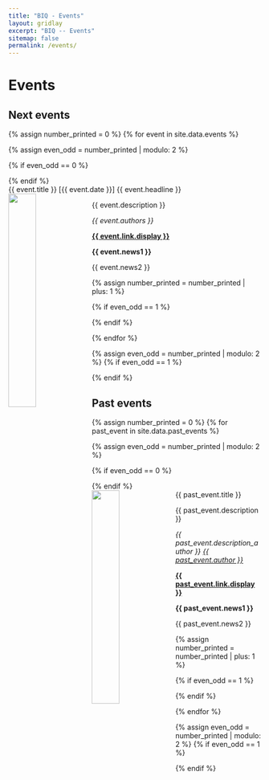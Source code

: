 ```yaml
---
title: "BIQ - Events"
layout: gridlay
excerpt: "BIQ -- Events"
sitemap: false
permalink: /events/
---
```



# Events

## Next events

{% assign number_printed = 0 %}
{% for event in site.data.events %}

{% assign even_odd = number_printed | modulo: 2 %}

{% if even_odd == 0 %}
<div class="row">
{% endif %}

<div class="col-sm-6 clearfix">
 <div class="well">
  <pubtit>{{ event.title }} [{{ event.date }}] </pubtit> 
  {{ event.headline }}
  <img src="{{ site.url }}{{ site.baseurl }}/images/logopic/{{ event.image }}" class="img-responsive" width="33%" style="float: left" />
  <p>{{ event.description }}</p>
  <p><em>{{ event.authors }}</em></p>
  <p><strong><a href="{{ event.link.url }}">{{ event.link.display }}</a></strong></p>
  <p class="text-danger"><strong> {{ event.news1 }}</strong></p>
  <p> {{ event.news2 }}</p>
 </div>
</div>

{% assign number_printed = number_printed | plus: 1 %}

{% if even_odd == 1 %}
</div>
{% endif %}

{% endfor %}

{% assign even_odd = number_printed | modulo: 2 %}
{% if even_odd == 1 %}
</div>
{% endif %}

## Past events

{% assign number_printed = 0 %}
{% for past_event in site.data.past_events %}

{% assign even_odd = number_printed | modulo: 2 %}

{% if even_odd == 0 %}
<div class="row">
{% endif %}

<div class="col-sm-6 clearfix">
 <div class="well">
  <pubtit>{{ past_event.title }}</pubtit>
  <img src="{{ site.url }}{{ site.baseurl }}/images/logopic/{{ past_event.image }}" class="img-responsive" width="33%" style="float: left" />
  <p>{{ past_event.description }}</p>
  <p><em> {{ past_event.description_author }} <a href="{{past_event.author_page}}">{{ past_event.author }}</a></em></p>
  <p><strong><a href="{{ past_event.link.url }}">{{ past_event.link.display }}</a></strong></p>
  <p class="text-danger"><strong> {{ past_event.news1 }}</strong></p>
  <p> {{ past_event.news2 }}</p>
 </div>
</div>

{% assign number_printed = number_printed | plus: 1 %}

{% if even_odd == 1 %}
</div>
{% endif %}

{% endfor %}

{% assign even_odd = number_printed | modulo: 2 %}
{% if even_odd == 1 %}
</div>
{% endif %}